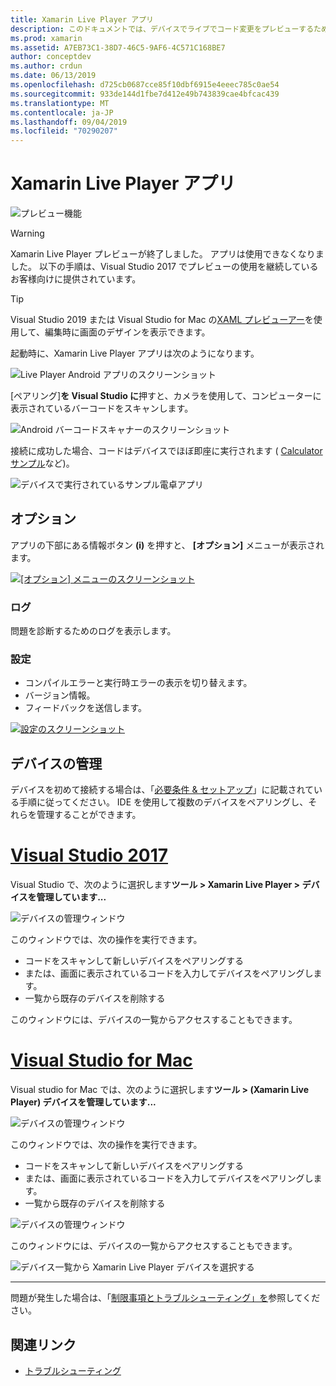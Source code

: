 ```yaml
---
title: Xamarin Live Player アプリ
description: このドキュメントでは、デバイスでライブでコード変更をプレビューするために使用できる Xamarin Live Player アプリについて説明します。 セットアップ、サンプル、ログ、設定、デバイスの管理などについて説明します。
ms.prod: xamarin
ms.assetid: A7EB73C1-38D7-46C5-9AF6-4C571C168BE7
author: conceptdev
ms.author: crdun
ms.date: 06/13/2019
ms.openlocfilehash: d725cb0687cce85f10dbf6915e4eeec785c0ae54
ms.sourcegitcommit: 933de144d1fbe7d412e49b743839cae4bfcac439
ms.translationtype: MT
ms.contentlocale: ja-JP
ms.lasthandoff: 09/04/2019
ms.locfileid: "70290207"
---
```

# <a name="xamarin-live-player-app"></a>Xamarin Live Player アプリ

![プレビュー機能](~/media/shared/preview.png)

> [!WARNING]
> Xamarin Live Player プレビューが終了しました。 アプリは使用できなくなりました。 以下の手順は、Visual Studio 2017 でプレビューの使用を継続しているお客様向けに提供されています。

> [!TIP]
> Visual Studio 2019 または Visual Studio for Mac の[XAML プレビューアー](~/xamarin-forms/xaml/xaml-previewer/index.md)を使用して、編集時に画面のデザインを表示できます。

起動時に、Xamarin Live Player アプリは次のようになります。

![Live Player Android アプリのスクリーンショット](player-images/app-android-sml.png)

[ペアリング]**を Visual Studio に**押すと、カメラを使用して、コンピューターに表示されているバーコードをスキャンします。

![Android バーコードスキャナーのスクリーンショット](player-images/scan-android-sml.png)

接続に成功した場合、コードはデバイスでほぼ即座に実行されます ( [Calculator サンプル](https://github.com/xamarin/mobile-samples/tree/master/LivePlayer/BasicCalculator)など)。

![デバイスで実行されているサンプル電卓アプリ](player-images/basic-calculator-sml.png)

## <a name="options"></a>オプション

アプリの下部にある情報ボタン **(i)** を押すと、 **[オプション]** メニューが表示されます。

[![[オプション] メニューのスクリーンショット](player-images/options-sml.png)](player-images/options.png#lightbox)

### <a name="logs"></a>ログ

問題を診断するためのログを表示します。

### <a name="settings"></a>設定

- コンパイルエラーと実行時エラーの表示を切り替えます。
- バージョン情報。
- フィードバックを送信します。

[![設定のスクリーンショット](player-images/settings-sml.png)](player-images/settings.png#lightbox)

## <a name="managing-devices"></a>デバイスの管理

デバイスを初めて接続する場合は、「[必要条件 & セットアップ](~/tools/live-player/install.md)」に記載されている手順に従ってください。 IDE を使用して複数のデバイスをペアリングし、それらを管理することができます。

# <a name="visual-studio-2017tabwindows"></a>[Visual Studio 2017](#tab/windows)

Visual Studio で、次のように選択します**ツール > Xamarin Live Player > デバイスを管理しています...**

![デバイスの管理ウィンドウ](player-images/manage-tools-menu-vs.png)

このウィンドウでは、次の操作を実行できます。

- コードをスキャンして新しいデバイスをペアリングする
- または、画面に表示されているコードを入力してデバイスをペアリングします。
- 一覧から既存のデバイスを削除する

このウィンドウには、デバイスの一覧からアクセスすることもできます。

# <a name="visual-studio-for-mactabmacos"></a>[Visual Studio for Mac](#tab/macos)

Visual studio for Mac では、次のように選択します**ツール > (Xamarin Live Player) デバイスを管理しています...**

![デバイスの管理ウィンドウ](player-images/manage-tools-menu.png)

このウィンドウでは、次の操作を実行できます。

- コードをスキャンして新しいデバイスをペアリングする
- または、画面に表示されているコードを入力してデバイスをペアリングします。
- 一覧から既存のデバイスを削除する

![デバイスの管理ウィンドウ](player-images/manage.png)

このウィンドウには、デバイスの一覧からアクセスすることもできます。

![デバイス一覧から Xamarin Live Player デバイスを選択する](player-images/manage-device-menu.png)

-----

問題が発生した場合は、「[制限事項とトラブルシューティング」を](~/tools/live-player/troubleshooting.md)参照してください。

## <a name="related-links"></a>関連リンク

- [トラブルシューティング](~/tools/live-player/troubleshooting.md)

